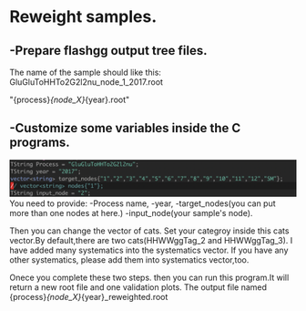 Reweight samples.
=========
-Prepare flashgg output tree files.
-----------
The name of the sample should like this:
GluGluToHHTo2G2l2nu_node_1_2017.root

"{process}_{node_X}_{year}.root"

-Customize some variables inside the C programs.
------ 
![image](https://github.com/chuwang1/Reweight_trees/blob/main/Variables.png)
You need to provide: 
-Process name,
-year, 
-target_nodes(you can put more than one nodes at here.) 
-input_node(your sample's node).

Then you can change the vector of cats.
Set your categroy inside this cats vector.By default,there are two cats(HHWWggTag_2 and HHWWggTag_3).
I have added many systematics into the systematics vector.
If you have any other systematics, please add them into systematics vector,too.

Onece you complete these two steps.
then you can run this program.It will return a new root file and one validation plots.
The output file named {process}_{node_X}_{year}_reweighted.root









